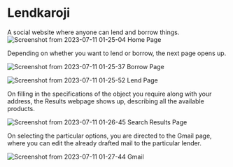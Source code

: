# Lendkaroji
A social website where anyone can lend and borrow things.
![Screenshot from 2023-07-11 01-25-04](https://github.com/Pandey-utkarsh/Lendkaroji/assets/91661580/b40f00ce-6401-4045-83b5-a2d33c4fdb8e)
Home Page

Depending on whether you want to lend or borrow, the next page opens up.

![Screenshot from 2023-07-11 01-25-37](https://github.com/Pandey-utkarsh/Lendkaroji/assets/91661580/0adb203b-45bc-4631-b5da-3e50597f812d)
Borrow Page


![Screenshot from 2023-07-11 01-25-52](https://github.com/Pandey-utkarsh/Lendkaroji/assets/91661580/f727fcd5-af34-4b8d-9fde-5b774e5a8680)
Lend Page

On filling in the specifications of the object you require along with your address, the Results webpage shows up, describing all the available products.

![Screenshot from 2023-07-11 01-26-45](https://github.com/Pandey-utkarsh/Lendkaroji/assets/91661580/d2a22e43-75a2-48b6-807c-13ed680e3348)
Search Results Page

On selecting the particular options, you are directed to the Gmail page, where you can edit the already drafted mail to the particular lender.

![Screenshot from 2023-07-11 01-27-44](https://github.com/Pandey-utkarsh/Lendkaroji/assets/91661580/f353a817-0d61-42cb-a656-a154437762a6)
Gmail
